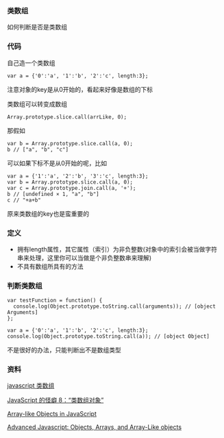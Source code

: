 ### 类数组
如何判断是否是类数组

### 代码
自己造一个类数组
```
var a = {'0':'a', '1':'b', '2':'c', length:3}; 
```
注意对象的key是从0开始的，看起来好像是数组的下标

类数组可以转变成数组
```
Array.prototype.slice.call(arrLike, 0);
```

那假如
```
var b = Array.prototype.slice.call(a, 0);
b // ["a", "b", "c"]
```

可以如果下标不是从0开始的呢，比如
```
var a = {'1':'a', '2':'b', '3':'c', length:3}; 
var b = Array.prototype.slice.call(a, 0);
var c = Array.prototype.join.call(a, '+');
b // [undefined × 1, "a", "b"]
c // "+a+b"
```

原来类数组的key也是蛮重要的

### 定义
* 拥有length属性，其它属性（索引）为非负整数(对象中的索引会被当做字符串来处理，这里你可以当做是个非负整数串来理解)
* 不具有数组所具有的方法

### 判断类数组
```
var testFunction = function() {
  console.log(Object.prototype.toString.call(arguments)); // [object Arguments] 
};
```

```
var a = {'0':'a', '1':'b', '2':'c', length:3}; 
console.log(Object.prototype.toString.call(a)); // [object Object]
```

不是很好的办法，只能判断出不是数组类型

### 资料
[javascript 类数组](https://segmentfault.com/a/1190000000415572)

[JavaScript 的怪癖 8：“类数组对象”](http://www.html-js.com/article/1619)

[Array-like Objects in JavaScript](https://shifteleven.com/articles/2007/06/28/array-like-objects-in-javascript/)

[Advanced Javascript: Objects, Arrays, and Array-Like objects](view-source:http://www.nfriedly.com/techblog/2009/06/advanced-javascript-objects-arrays-and-array-like-objects/#)




